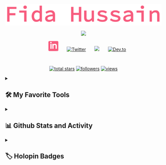 <p align="center">
  <a href="https://github.com/fidahussain87">
    <img src="https://github.com/FidaHussain87/FidaHussain87/blob/master/uName.png" alt="Jonah Lawrence" /></a>
</p>

<p align="center">
  <!-- Typing SVG by fidahussain87 - https://github.com/FidaHussain87/readme-typing-svg -->
  <a href="https://github.com/FidaHussain87/readme-typing-svg">
    <img src="https://readme-typing-svg.demolab.com/?lines=Full-stack%20web%20developer;Experienced%20MERN%2FMEAN%20STACK;3%2B%20years%20of%20coding%20experience;Always%20learning%20new%20things&font=Fira%20Code&center=true&width=440&height=45&color=f75c7e&vCenter=true&size=22&pause=1000" /></a>
</p>

<!-- Social icons section -->
<p align="center">
&#8287;&#8287;&#8287;&#8287;&#8287;
<a href="https://www.linkedin.com/in/fida-hussain-shahani-7a6796119/"><img width="32px" alt="LinkedIn" target="_blank" title="LinkedIn" src="https://github.com/FidaHussain87/FidaHussain87/blob/master/linkedin.png"/></a>
  &#8287;&#8287;&#8287;&#8287;&#8287;
  <a href="https://twitter.com/FidaHussainSW31"><img width="32px" alt="Twitter" target="_blank" title="Twitter" src="https://i.imgur.com/OXZM1L6.png"/></a>
  &#8287;&#8287;&#8287;&#8287;&#8287;
  <a href="https://discord.com/users/3541" alt="Discord" target="_blank" title="Personal Discord Server"><img width="32px" src="https://i.imgur.com/OViZO8J.png"/></a>
  &#8287;&#8287;&#8287;&#8287;&#8287;
  <a href="https://dev.to/fidahussain87"><img width="32px" alt="Dev.to" target="_blank" title="fidahussain87 Dev.to" src="https://i.imgur.com/mVm29vK.png"></a>
  
</p>

<br/>

<!-- Social badges section -->
<!-- Badges with custom icons - https://github.com/fidahussain87/custom-icon-badges -->
<!-- View counter - https://github.com/fidahussain87/Simple-View-Counter -->
<p align="center">
  <a href="https://github.com/fidahussain87?tab=repositories&sort=stargazers">
    <img alt="total stars" target="_blank" title="Total stars on GitHub" src="https://custom-icon-badges.demolab.com/github/stars/fidahussain87?color=55960c&style=for-the-badge&labelColor=488207&logo=star"/></a>
  <a href="https://github.com/fidahussain87?tab=followers">
    <img alt="followers" target="_blank" title="Follow me on Github" src="https://custom-icon-badges.demolab.com/github/followers/fidahussain87?color=236ad3&labelColor=1155ba&style=for-the-badge&logo=person-add&label=Follow&logoColor=white"/></a>
  <a href="https://github.com/fidahussain87/Simple-View-Counter">
    <img alt="views" target="_blank" title="GitHub profile views" src="https://komarev.com/ghpvc/?username=fidahussain87&label=Profile%20views&color=7C007C&logoColor=640464&style=for-the-badge"/></a>

</p>

  


<details> 
  <summary><h2>🛠️ My Favorite Tools</h2></summary>
  <!-- Some badges are from https://github.com/Ileriayo/markdown-badges -->

  <h3>👨‍💻 Programming and Markup Languages</h3>

  <p>
      <a href="https://github.com/search?q=user%3Afidahussain87+language%3Abash"><img alt="Bash" target="_blank" src="https://img.shields.io/badge/Bash-121011.svg?logo=gnu-bash&logoColor=white"></a>
      <a href="https://github.com/search?q=user%3Afidahussain87+language%3Acss"><img alt="CSS" target="_blank" src="https://img.shields.io/badge/CSS-1572B6.svg?logo=css3&logoColor=white"></a>
      <a href="https://github.com/search?q=user%3Afidahussain87+language%3Ahtml"><img alt="HTML" target="_blank" src="https://img.shields.io/badge/HTML-E34F26.svg?logo=html5&logoColor=white"></a>
      <a href="https://github.com/search?q=user%3Afidahussain87+language%3Ajava"><img alt="Java" target="_blank" src="https://custom-icon-badges.demolab.com/badge/Java-007396.svg?logo=java&logoColor=white"></a>
      <a href="https://github.com/search?q=user%3Afidahussain87+language%3Ajavascript"><img target="_blank" alt="JavaScript" src="https://img.shields.io/badge/JavaScript-F7DF1E.svg?logo=javascript&logoColor=black"></a>
      <a href="https://github.com/search?q=user%3Afidahussain87+language%3Ajavascript"><img target="_blank" alt="Node.js" src="https://img.shields.io/badge/Node.js-43853D.svg?logo=node.js&logoColor=white"></a>
      <a href="https://github.com/search?q=user%3Afidahussain87+language%3Aphp"><img alt="PHP" target="_blank" src="https://img.shields.io/badge/PHP-777BB4.svg?logo=php&logoColor=white"></a>
      <a href="https://github.com/search?q=user%3Afidahussain87+language%3Apython"><img target="_blank" alt="Python" src="https://img.shields.io/badge/Python-14354C.svg?logo=python&logoColor=white"></a>
      <a href="https://github.com/search?q=user%3Afidahussain87+language%3Asql"><img target="_blank" alt="SQL" src="https://custom-icon-badges.demolab.com/badge/SQL-025E8C.svg?logo=database&logoColor=white"></a>
      <a href="https://github.com/search?q=user%3Afidahussain87+language%3Asvg"><img target="_blank" alt="SVG+XML" src="https://img.shields.io/badge/SVG%2BXML-e0982c.svg?logo=svg&logoColor=white"></a>
      <a href="https://github.com/search?q=user%3Afidahussain87+language%3AtypeScript"><img target="_blank" alt="TypeScript" src="https://img.shields.io/badge/TypeScript-007ACC.svg?logo=typescript&logoColor=white"></a>
  </p>

  <h3>🧰 Frameworks and Libraries</h3>

  <p>
      <a href="#"><img alt="Arduino" target="_blank" src="https://img.shields.io/badge/-Arduino-00979D?logo=Arduino&logoColor=white"></a>
      <a href="#"><img alt="Bootstrap" target="_blank" src="https://img.shields.io/badge/Bootstrap-7952B3.svg?logo=bootstrap&logoColor=white"></a>
      <a href="#"><img alt="Express.js" target="_blank" src="https://img.shields.io/badge/Express.js-404d59.svg?logo=express&logoColor=white"></a>
      <a href="#"><img alt="GitHub Actions" target="_blank" src="https://img.shields.io/badge/GitHub%20Actions-2671E5.svg?logo=github%20actions&logoColor=white"></a>
      <a href="#"><img alt="JUnit" target="_blank" src="https://custom-icon-badges.demolab.com/badge/JUnit-25A162.svg?logo=check-circle&logoColor=white"></a>
      <a href="#"><img alt="Material Design" target="_blank" src="https://img.shields.io/badge/Material%20Design-0081CB.svg?logo=material-design&logoColor=white"></a>
      <a href="#"><img alt="NumPy" target="_blank" src="https://img.shields.io/badge/Numpy-013243.svg?logo=numpy&logoColor=white"></a>
      <a href="#"><img alt="Pandas" target="_blank" src="https://img.shields.io/badge/Pandas-150458.svg?logo=pandas&logoColor=white"></a>
      <a href="#"><img alt="Pytest" target="_blank" src="https://img.shields.io/badge/Pytest-0A9EDC.svg?logo=pytest&logoColor=white"></a>
      <a href="#"><img alt="React" target="_blank" src="https://img.shields.io/badge/React-20232a.svg?logo=react&logoColor=%2361DAFB"></a>
      <a href="#"><img alt="TensorFlow" target="_blank" src="https://img.shields.io/badge/TensorFlow-FF6F00.svg?logo=TensorFlow&logoColor=white"></a>
  </p>

  <h3>🗄️ Databases and Cloud Hosting</h3>

  <p>
      <a href="#"><img alt="GitHub Pages" target="_blank" src="https://img.shields.io/badge/GitHub%20Pages-327FC7.svg?logo=github&logoColor=white"></a>
      <a href="#"><img alt="Heroku" target="_blank" src="https://img.shields.io/badge/Heroku-430098.svg?logo=heroku&logoColor=white"></a>
      <a href="#"><img alt="MongoDB" target="_blank" src ="https://img.shields.io/badge/MongoDB-4ea94b.svg?logo=mongodb&logoColor=white"></a>
      <a href="#"><img alt="MySQL" target="_blank" src="https://img.shields.io/badge/MySQL-00f.svg?logo=mysql&logoColor=white"></a>
      <a href="#"><img alt="Oracle" target="_blank" src ="https://img.shields.io/badge/Oracle-F00000.svg?logo=oracle&logoColor=white"></a>
      <a href="#"><img alt="PostgreSQL" target="_blank" src ="https://img.shields.io/badge/PostgreSQL-316192.svg?logo=postgresql&logoColor=white"></a>
      <a href="#"><img alt="Repl.it" target="_blank" src="https://img.shields.io/badge/Repl.it-0D101E.svg?logo=Replit&logoColor=white"></a>
      <a href="#"><img alt="SQLite" target="_blank" src ="https://img.shields.io/badge/SQLite-07405e.svg?logo=sqlite&logoColor=white"></a>
      <a href="#"><img alt="Vercel" target="_blank" src="https://img.shields.io/badge/Vercel-000000.svg?logo=vercel&logoColor=white"></a>
  </p>

  <h3>💻 Software and Tools</h3>

  <p>
      <a href="#"><img alt="Adobe" target="_blank" src="https://img.shields.io/badge/Adobe-FF0000.svg?logo=adobe&logoColor=white"></a>
      <a href="#"><img alt="Android" target="_blank" src="https://img.shields.io/badge/Android-3DDC84?logo=android&logoColor=white"></a>
      <a href="#"><img alt="Android Studio" target="_blank" src="https://img.shields.io/badge/Android%20Studio-008678.svg?logo=android-studio&logoColor=white"></a>
      <a href="#"><img alt="Dbeaver" target="_blank" src="https://custom-icon-badges.demolab.com/badge/-Dbeaver-372923?logo=dbeaver-mono&logoColor=white"></a>
      <a href="#"><img alt="Discord" target="_blank" src="https://img.shields.io/badge/-Discord-5865F2.svg?logo=discord&logoColor=white"></a>
      <a href="#"><img alt="Git" target="_blank" src="https://img.shields.io/badge/Git-F05033.svg?logo=git&logoColor=white"></a>
      <a href="#"><img alt="GitHub Desktop" target="_blank" src="https://img.shields.io/badge/GitHub%20Desktop-8034A9.svg?logo=github&logoColor=white"></a>
      <a href="#"><img alt="Google Sheets" target="_blank" src="https://img.shields.io/badge/Sheets-34A853.svg?logo=google%20sheets&logoColor=white"></a>
      <a href="#"><img alt="Jupyter" target="_blank" src="https://img.shields.io/badge/Jupyter-F37626.svg?logo=Jupyter&logoColor=white"></a>
      <a href="#"><img alt="OBS Studio" target="_blank" src="https://img.shields.io/badge/-OBS-302E31?logo=obs-studio&logoColor=white"></a>
      <a href="#"><img alt="Postman" target="_blank" src="https://img.shields.io/badge/Postman-FF6C37?logo=postman&logoColor=white"></a>
      <a href="#"><img alt="Stack Overflow" target="_blank" src="https://img.shields.io/badge/-Stack%20Overflow-FE7A16?logo=stack-overflow&logoColor=white"></a>
      <a href="#"><img alt="Visual Studio Code" target="_blank" src="https://img.shields.io/badge/Visual%20Studio%20Code-0078d7.svg?logo=visual-studio-code&logoColor=white"></a>
  </p>
</details>

<details> 
  <summary><h2>📊 Github Stats and Activity</h2></summary>

  <h3>🔥 Streak Stats</h3>

  <!-- GitHub Readme Streak Stats - https://github.com/fidahussain87/github-readme-streak-stats -->
  <p>
    <a href="https://github.com/fidahussain87/github-readme-streak-stats">
      <img title="🔥 Get streak stats for your profile at git.io/streak-stats" target="_blank" alt="fidahussain87's streak" src="https://streak-stats.demolab.com/?user=fidahussain87&theme=monokai-metallian&hide_border=true"/>
    </a>
  </p>

  <h3>💻 GitHub Profile Stats</h3>


  <!-- https://github.com/fidahussain87/github-readme-stats -->

  <a href="https://github.com/fidahussain87/github-readme-stats"><img alt="fidahussain87's Github Stats" target="_blank" src="https://github-readme-stats.vercel.app/api?username=fidahussain87&show_icons=true&include_all_commits=true&count_private=true&theme=react&hide_border=true&bg_color=1F222E&title_color=F85D7F&icon_color=F8D866" height="192px"/></a>
  <a href="https://github.com/fidahussain87/github-readme-stats"><img alt="fidahussain87's Top Languages" target="_blank" src="https://github-readme-stats.vercel.app/api/top-langs/?username=fidahussain87&langs_count=8&layout=compact&theme=react&hide_border=true&bg_color=1F222E&title_color=F85D7F&icon_color=F8D866&hide=Jupyter%20Notebook" height="192px"/></a>
  <br/>

  <!-- https://github.com/ashutosh00710/github-readme-activity-graph -->

  <a href="https://github.com/fidahussain87/github-readme-activity-graph"><img target="_blank" alt="fidahussain87's Activity Graph" src="https://activity-graph.herokuapp.com/graph/?username=fidahussain87&bg_color=1F222E&color=F8D866&line=F85D7F&point=FFFFFF&hide_border=true" /></a>

 <!--END_SECTION:activity-->

</details>

<details> 
  <summary><h2>🏷️ Holopin Badges</h2></summary>

  <p><a href="https://www.holopin.io/@fidahussain87"><img src="https://holopin.me/fidahussain87" target="_blank" alt="@fidahussain87&#39;s Holopin board"></a></p>
</details>
